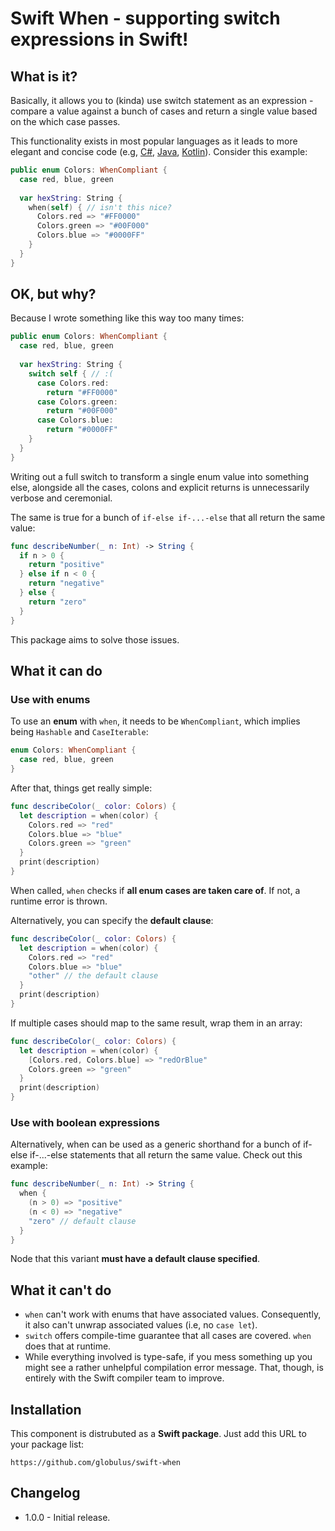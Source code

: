 # Swift When - supporting switch expressions in Swift!

## What is it?

Basically, it allows you to (kinda) use switch statement as an expression - compare a value against a bunch of cases and return a single value based on the which case passes.

This functionality exists in most popular languages as it leads to more elegant and concise code (e.g, [C#](https://docs.microsoft.com/en-us/dotnet/csharp/language-reference/operators/switch-expression), [Java](https://docs.oracle.com/en/java/javase/13/language/switch-expressions.html),  [Kotlin](https://kotlinlang.org/docs/control-flow.html#when-expression)). Consider this example:

```swift
public enum Colors: WhenCompliant {
  case red, blue, green
  
  var hexString: String {
    when(self) { // isn't this nice?
      Colors.red => "#FF0000"
      Colors.green => "#00F000"
      Colors.blue => "#0000FF"
    }
  }
}
```

## OK, but why?

Because I wrote something like this way too many times:

```swift
public enum Colors: WhenCompliant {
  case red, blue, green
  
  var hexString: String {
    switch self { // :(
      case Colors.red:
        return "#FF0000"
      case Colors.green:
        return "#00F000"
      case Colors.blue:
        return "#0000FF"
    }
  }
}
```

Writing out a full switch to transform a single enum value into something else, alongside all the cases, colons and explicit returns is unnecessarily verbose and ceremonial.

The same is true for a bunch of `if-else if-...-else` that all return the same value:

```swift
func describeNumber(_ n: Int) -> String {
  if n > 0 {
    return "positive"
  } else if n < 0 {
    return "negative"
  } else {
    return "zero"
  }
}
```

This package aims to solve those issues.

## What it can do

### Use with enums

To use an **enum** with `when`, it needs to be `WhenCompliant`, which implies being `Hashable` and `CaseIterable`:

```swift
enum Colors: WhenCompliant {
  case red, blue, green
}
```

After that, things get really simple:

```swift
func describeColor(_ color: Colors) {
  let description = when(color) {
    Colors.red => "red"
    Colors.blue => "blue"
    Colors.green => "green"
  }
  print(description)
}
```

When called, `when` checks if **all enum cases are taken care of**. If not, a runtime error is thrown.

Alternatively, you can specify the **default clause**:

```swift
func describeColor(_ color: Colors) {
  let description = when(color) {
    Colors.red => "red"
    Colors.blue => "blue"
    "other" // the default clause
  }
  print(description)
}
```

If multiple cases should map to the same result, wrap them in an array:

```swift
func describeColor(_ color: Colors) {
  let description = when(color) {
    [Colors.red, Colors.blue] => "redOrBlue"
    Colors.green => "green"
  }
  print(description)
}
```

### Use with boolean expressions

Alternatively, when can be used as a generic shorthand for a bunch of if-else if-...-else statements that all return the same value. Check out this example:

```swift
func describeNumber(_ n: Int) -> String {
  when {
    (n > 0) => "positive"
    (n < 0) => "negative"
    "zero" // default clause
  }
}
```

Node that this variant **must have a default clause specified**.

## What it can't do

 * `when` can't work with enums that have associated values. Consequently, it also can't unwrap associated values (i.e, no `case let`).
 * `switch` offers compile-time guarantee that all cases are covered. `when` does that at runtime.
 * While everything involved is type-safe, if you mess something up you might see a rather unhelpful compilation error message. That, though, is entirely with the Swift compiler team to improve.

## Installation

This component is distrubuted as a **Swift package**. Just add this URL to your package list:

```text
https://github.com/globulus/swift-when
```

## Changelog

* 1.0.0 - Initial release.
